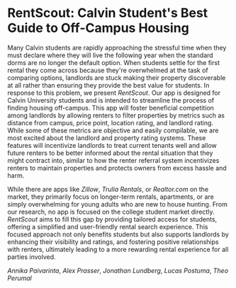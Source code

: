 # RentScout: Calvin Student's Best Guide to Off-Campus Housing

Many Calvin students are rapidly approaching the stressful time when they must declare where they will live the following year when the standard dorms are no longer the default option. When students settle for the first rental they come across because they're overwhelmed at the task of comparing options, landlords are stuck making their property discoverable at all rather than ensuring they provide the best value for students. In response to this problem, we present *RentScout*. Our app is designed for Calvin University students and is intended to streamline the process of finding housing off-campus. This app will foster beneficial competition among landlords by allowing renters to filter properties by metrics such as distance from campus, price point, location rating, and landlord rating. While some of these metrics are objective and easily compilable, we are most excited about the landlord and property rating systems. These features will incentivize landlords to treat current tenants well and allow future renters to be better informed about the rental situation that they might contract into, similar to how the renter referral system incentivizes renters to maintain properties and protects owners from excess hassle and harm.

While there are apps like *Zillow*, *Trulia Rentals*, or *Realtor.com* on the market, they primarily focus on longer-term rentals, apartments, or are simply overwhelming for young adults who are new to house hunting. From our research, no app is focused on the college student market directly. *RentScout* aims to fill this gap by providing tailored access for students, offering  a simplified and user-friendly rental search experience. This focused approach not only benefits students but also supports landlords by enhancing their visibility and ratings, and fostering positive relationships with renters, ultimately leading to a more rewarding rental experience for all parties involved.


*Annika Paivarinta*, *Alex Prasser*, *Jonathan Lundberg*, *Lucas Postuma*, *Theo Perumal*